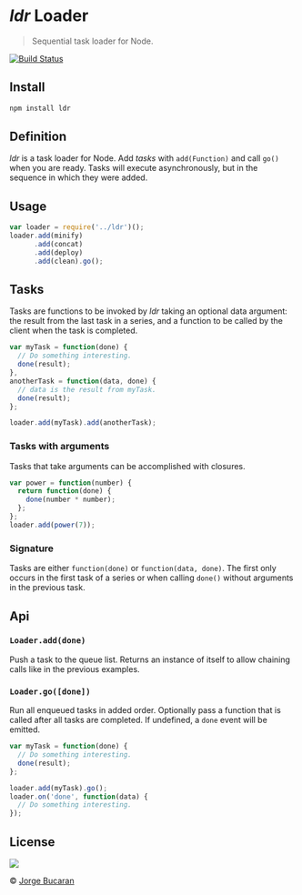 # _ldr_ Loader

> Sequential task loader for Node.

[![Build Status][TravisLogo]][Travis]

## Install

```sh
npm install ldr
```

## Definition

_ldr_ is a task loader for Node. Add _tasks_ with `add(Function)` and call `go()` when you are ready. Tasks will execute asynchronously, but in the sequence in which they were added.

## Usage
```js
var loader = require('../ldr')();
loader.add(minify)
      .add(concat)
      .add(deploy)
      .add(clean).go();
```

## Tasks

Tasks are functions to be invoked by _ldr_ taking an optional data argument: the result from the last task in a series, and a function to be called by the client when the task is completed.

```js
var myTask = function(done) {
  // Do something interesting.
  done(result);
},
anotherTask = function(data, done) {
  // data is the result from myTask.
  done(result);
};

loader.add(myTask).add(anotherTask);
```

### Tasks with arguments

Tasks that take arguments can be accomplished with closures.

```js
var power = function(number) {
  return function(done) {
    done(number * number);
  };
};
loader.add(power(7));
```
### Signature

Tasks are either `function(done)` or `function(data, done)`. The first only occurs in the first task of a series or when calling `done()` without arguments in the previous task.

## Api

### `Loader.add(done)`

Push a task to the queue list. Returns an instance of itself to allow chaining calls like in the previous examples.

### `Loader.go([done])`

Run all enqueued tasks in added order. Optionally pass a function that is called after all tasks are completed. If undefined, a `done` event will be emitted.

```js
var myTask = function(done) {
  // Do something interesting.
  done(result);
};

loader.add(myTask).go();
loader.on('done', function(data) {
  // Do something interesting.
});
```

## License
![][MIT]

© [Jorge Bucaran][Homepage]


[MIT]: http://img.shields.io/badge/license-MIT-blue.svg?style=flat-square
[Homepage]: http://bucaran.me
[TravisLogo]: https://travis-ci.org/bucaran/ldr.svg?branch=master
[Travis]: https://travis-ci.org/bucaran/ldr
